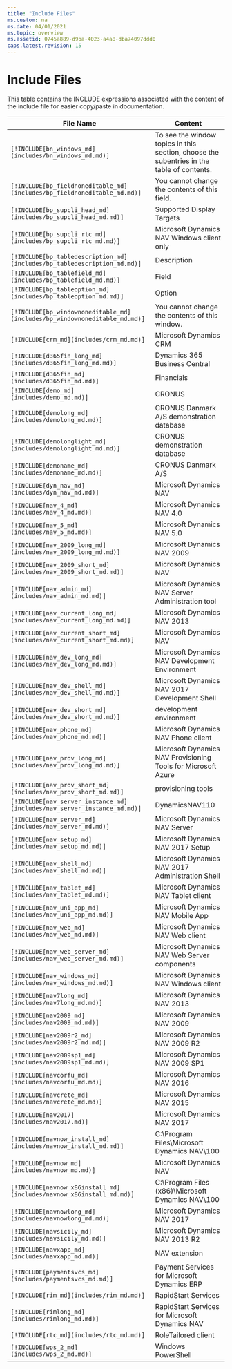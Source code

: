```yaml
---
title: "Include Files"
ms.custom: na
ms.date: 04/01/2021
ms.topic: overview
ms.assetid: 0745a889-d9ba-4023-a4a8-dba74097ddd0
caps.latest.revision: 15
---
```


# Include Files

This table contains the INCLUDE expressions associated with the content of the include file for easier copy/paste in documentation.

|File Name   |Content  |
|------------|---------|
|`[!INCLUDE[bn_windows_md](includes/bn_windows_md.md)]`|To see the window topics in this section, choose the subentries in the table of contents.|
|`[!INCLUDE[bp_fieldnoneditable_md](includes/bp_fieldnoneditable_md.md)]`|You cannot change the contents of this field.|
|`[!INCLUDE[bp_supcli_head_md](includes/bp_supcli_head_md.md)]`|Supported Display Targets|
|`[!INCLUDE[bp_supcli_rtc_md](includes/bp_supcli_rtc_md.md)]`|Microsoft Dynamics NAV Windows client only|
|`[!INCLUDE[bp_tabledescription_md](includes/bp_tabledescription_md.md)]`|Description| 
|`[!INCLUDE[bp_tablefield_md](includes/bp_tablefield_md.md)]`|Field|
|`[!INCLUDE[bp_tableoption_md](includes/bp_tableoption_md.md)]`|Option|
|`[!INCLUDE[bp_windownoneditable_md](includes/bp_windownoneditable_md.md)]`|You cannot change the contents of this window.|
|`[!INCLUDE[crm_md](includes/crm_md.md)]`|Microsoft Dynamics CRM|
|`[!INCLUDE[d365fin_long_md](includes/d365fin_long_md.md)]`|Dynamics 365 Business Central|
|`[!INCLUDE[d365fin_md](includes/d365fin_md.md)]`|Financials|
|`[!INCLUDE[demo_md](includes/demo_md.md)]`|CRONUS|
|`[!INCLUDE[demolong_md](includes/demolong_md.md)]`|CRONUS Danmark A/S demonstration database|
|`[!INCLUDE[demolonglight_md](includes/demolonglight_md.md)]`|CRONUS demonstration database|
|`[!INCLUDE[demoname_md](includes/demoname_md.md)]`|CRONUS Danmark A/S|
|`[!INCLUDE[dyn_nav_md](includes/dyn_nav_md.md)]`|Microsoft Dynamics NAV|
|`[!INCLUDE[nav_4_md](includes/nav_4_md.md)]`|Microsoft Dynamics NAV 4.0|
|`[!INCLUDE[nav_5_md](includes/nav_5_md.md)]`|Microsoft Dynamics NAV 5.0|
|`[!INCLUDE[nav_2009_long_md](includes/nav_2009_long_md.md)]`|Microsoft Dynamics NAV 2009|
|`[!INCLUDE[nav_2009_short_md](includes/nav_2009_short_md.md)]`|Microsoft Dynamics NAV|
|`[!INCLUDE[nav_admin_md](includes/nav_admin_md.md)]`|Microsoft Dynamics NAV Server Administration tool|
|`[!INCLUDE[nav_current_long_md](includes/nav_current_long_md.md)]`|Microsoft Dynamics NAV 2013|
|`[!INCLUDE[nav_current_short_md](includes/nav_current_short_md.md)]`|Microsoft Dynamics NAV|
|`[!INCLUDE[nav_dev_long_md](includes/nav_dev_long_md.md)]`|Microsoft Dynamics NAV Development Environment|
|`[!INCLUDE[nav_dev_shell_md](includes/nav_dev_shell_md.md)]`|Microsoft Dynamics NAV 2017 Development Shell|
|`[!INCLUDE[nav_dev_short_md](includes/nav_dev_short_md.md)]`|development environment|
|`[!INCLUDE[nav_phone_md](includes/nav_phone_md.md)]`|Microsoft Dynamics NAV Phone client|
|`[!INCLUDE[nav_prov_long_md](includes/nav_prov_long_md.md)]`|Microsoft Dynamics NAV Provisioning Tools for Microsoft Azure|
|`[!INCLUDE[nav_prov_short_md](includes/nav_prov_short_md.md)]`|provisioning tools|
|`[!INCLUDE[nav_server_instance_md](includes/nav_server_instance_md.md)]`|DynamicsNAV110|
|`[!INCLUDE[nav_server_md](includes/nav_server_md.md)]`|Microsoft Dynamics NAV Server|
|`[!INCLUDE[nav_setup_md](includes/nav_setup_md.md)]`|Microsoft Dynamics NAV 2017 Setup|
|`[!INCLUDE[nav_shell_md](includes/nav_shell_md.md)]`|Microsoft Dynamics NAV 2017 Administration Shell|
|`[!INCLUDE[nav_tablet_md](includes/nav_tablet_md.md)]`|Microsoft Dynamics NAV Tablet client|
|`[!INCLUDE[nav_uni_app_md](includes/nav_uni_app_md.md)]`|Microsoft Dynamics NAV Mobile App|
|`[!INCLUDE[nav_web_md](includes/nav_web_md.md)]`|Microsoft Dynamics NAV Web client|
|`[!INCLUDE[nav_web_server_md](includes/nav_web_server_md.md)]`|Microsoft Dynamics NAV Web Server components|
|`[!INCLUDE[nav_windows_md](includes/nav_windows_md.md)]`|Microsoft Dynamics NAV Windows client|
|`[!INCLUDE[nav7long_md](includes/nav7long_md.md)]`|Microsoft Dynamics NAV 2013|
|`[!INCLUDE[nav2009_md](includes/nav2009_md.md)]`|Microsoft Dynamics NAV 2009|
|`[!INCLUDE[nav2009r2_md](includes/nav2009r2_md.md)]`|Microsoft Dynamics NAV 2009 R2|
|`[!INCLUDE[nav2009sp1_md](includes/nav2009sp1_md.md)]`|Microsoft Dynamics NAV 2009 SP1|
|`[!INCLUDE[navcorfu_md](includes/navcorfu_md.md)]`|Microsoft Dynamics NAV 2016|
|`[!INCLUDE[navcrete_md](includes/navcrete_md.md)]`|Microsoft Dynamics NAV 2015|
|`[!INCLUDE[nav2017](includes/nav2017.md)]`|Microsoft Dynamics NAV 2017|
|`[!INCLUDE[navnow_install_md](includes/navnow_install_md.md)]`|C:\\Program Files\\Microsoft Dynamics NAV\\100|
|`[!INCLUDE[navnow_md](includes/navnow_md.md)]`|Microsoft Dynamics NAV|
|`[!INCLUDE[navnow_x86install_md](includes/navnow_x86install_md.md)]`|C:\\Program Files \(x86\)\\Microsoft Dynamics NAV\\100|
|`[!INCLUDE[navnowlong_md](includes/navnowlong_md.md)]`|Microsoft Dynamics NAV 2017|
|`[!INCLUDE[navsicily_md](includes/navsicily_md.md)]`|Microsoft Dynamics NAV 2013 R2|
|`[!INCLUDE[navxapp_md](includes/navxapp_md.md)]`|NAV extension|
|`[!INCLUDE[paymentsvcs_md](includes/paymentsvcs_md.md)]`|Payment Services for Microsoft Dynamics ERP|
|`[!INCLUDE[rim_md](includes/rim_md.md)]`|RapidStart Services|
|`[!INCLUDE[rimlong_md](includes/rimlong_md.md)]`|RapidStart Services for Microsoft Dynamics NAV|
|`[!INCLUDE[rtc_md](includes/rtc_md.md)]`|RoleTailored client|
|`[!INCLUDE[wps_2_md](includes/wps_2_md.md)]`|Windows PowerShell|
